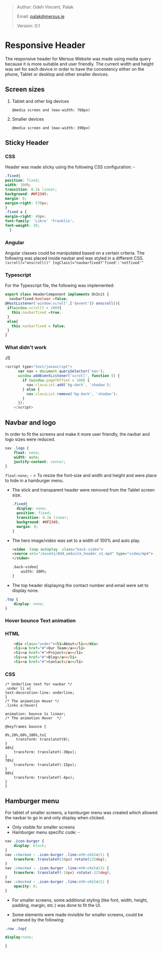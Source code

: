 > Author: Odeh Vincent, Palak
>
> Email: palak@mersus.ie
>
> Version: 0.1



# Responsive Header 

The responsive header for Mersus Website was made using media query because it is more suitable and user friendly.
The current width and height was set for each device in order to have the consistency either on the phone, Tablet or desktop and other smaller devices.

## Screen sizes

1. Tablet and other big devices 

   `@media screen and (max-width: 768px)` 

2. Smaller devices 

   `@media screen and (max-width: 390px)`

## Sticky Header

### CSS

Header was made sticky using the following CSS configuration: -

```scss
.fixed{
position: fixed;
width: 100%;
transition: 0.2s linear;
background: #0F2345;
margin: 0;
margin-right: 570px;
}
.fixed a {
margin-right: 40px;
font-family: 'Libre' 'Franklin';
font-weight: 20;
  }
```

### Angular

Angular classes could be manipulated based on a certain criteria. The following was placed inside navbar and was styled in a different CSS.
 `(scroll)="onscroll()" [ngClass]="navbarfixed?'fixed':'notfixed'"`

### Typescript

For the Typescript file, the following was implemented:

```typescript
export class HeaderComponent implements OnInit {
  navbarfixed:boolean =false;
@HostListener('window:scroll',['$event']) onscroll(){
 if(window.scrollY > 100){
   this.navbarfixed =true;
 }
 else{
   this.navbarfixed = false;
 }
}
```

### What didn't work

JS

```javascript
<script type="text/javascript">
      var nav = document.querySelector('nav');
      window.addEventListener('scroll', function () {
        if (window.pageYOffset > 100) {
          nav.classList.add('bg-dark', 'shadow');
        } else {
          nav.classList.remove('bg-dark', 'shadow');
        }
      });
    </script>
```

## Navbar and logo

In order to fit the screens and make it more user friendly, the navbar and logo sizes were reduced. 

```scss
nav .logo {
    float: none;
    width: auto;
    justify-content: center;
}
```

`float:none;` - > To resize the font-size and width and height and were place to hide in a hamburger menu.

- The stick and transparent header were removed from the Tablet screen size. 

  ```scss
  .fixed{
    display: none;
    position: fixed;
    transition: 0.2s linear;
    background: #0F2345;
    margin: 0;
  }
  ```

- The hero image/video was set to a width of 100% and auto play.

  ```html
  <video  loop autoplay  class="back-video">
  <source src="/assets/AVA_website_header_v1.mp4" type="video/mp4">
  </video>

  .back-video{
      width: 100%;
  }
  ```

- The top header displaying the contact number and email were set to display none. 

```scss
.top {
    display: none;
}
```

### Hover bounce Text animation

### HTML

```html
    <div class="under"><li>About</li></div>
    <li><a href="#">Our Team</a></li>
    <li><a href="#">Project</a></li>
    <li><a href="#">Blog</a></li>
    <li><a href="#">Contact</a></li>
```
### CSS


    /* Underline text for navbar */
    .under li a{
    text-decoration-line: underline; 
    }
    /* The animation Hover */
    .links a:hover{
    
    animation: bounce 1s linear;
    /* The animation Hover  */
    
    @keyframes bounce {
    
    0%,20%,60%,100%,to{  
         transform: translateY(0);
    }
    40%{
        transform: translateY(-30px);
    }
    70%{
        transform: translateY(-15px);
    }
    90%{
        transform: translateY(-4px);
    }
    }
## Hamburger menu

For tablet of smaller screens, a hamburger menu was created which allowed the navbar to go in and only display when clicked.

- Only visible for smaller screens
- Hamburger menu specific code: -

```scss
nav .icon-burger {
    display: block;
}
nav :checked ~ .icon-burger .line:nth-child(1) {
    transform: translateY(10px) rotate(225deg);
}
nav :checked ~ .icon-burger .line:nth-child(3) {
    transform: translateY(-10px) rotate(-225deg);
}
nav :checked ~ .icon-burger .line:nth-child(2) {
    opacity: 0;
}
```

- For smaller screens, some additional styling (like font, width, height, padding, margin, etc.) was done to fit the UI.  


- Some elements were made invisible for smaller screens, could be achieved by the following:

```scss
.row .top{

display:none;

}
```

